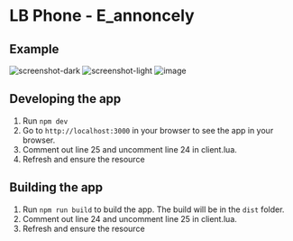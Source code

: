 # LB Phone - E_annoncely

## Example
![screenshot-dark](https://github.com/user-attachments/assets/101476d6-16f4-4ecd-a1dc-dd3994824a85)
![screenshot-light](https://github.com/user-attachments/assets/4a3d4597-e484-4699-9e9e-3ccd19a2e530)
![image](https://github.com/user-attachments/assets/c93ee394-1e06-4907-9356-864b489e0e6e)

## Developing the app

1. Run `npm dev`
2. Go to `http://localhost:3000` in your browser to see the app in your browser.
3. Comment out line 25 and uncomment line 24 in client.lua.
4. Refresh and ensure the resource

## Building the app

1. Run `npm run build` to build the app. The build will be in the `dist` folder.
2. Comment out line 24 and uncomment line 25 in client.lua.
3. Refresh and ensure the resource
